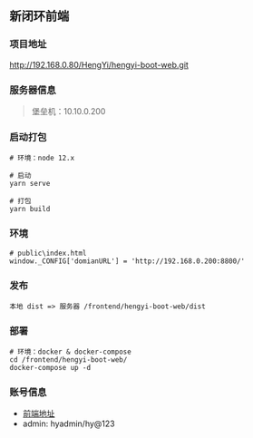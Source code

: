 ## 新闭环前端

### 项目地址

http://192.168.0.80/HengYi/hengyi-boot-web.git

### 服务器信息

> 堡垒机：10.10.0.200

### 启动打包

```
# 环境：node 12.x

# 启动
yarn serve

# 打包
yarn build
```

### 环境

```
# public\index.html
window._CONFIG['domianURL'] = 'http://192.168.0.200:8800/'
```

### 发布

```
本地 dist => 服务器 /frontend/hengyi-boot-web/dist
```

### 部署

```
# 环境：docker & docker-compose
cd /frontend/hengyi-boot-web/
docker-compose up -d
```

### 账号信息

- [前端地址](http://sales.hengyi.com/#/)
- admin: hyadmin/hy@123